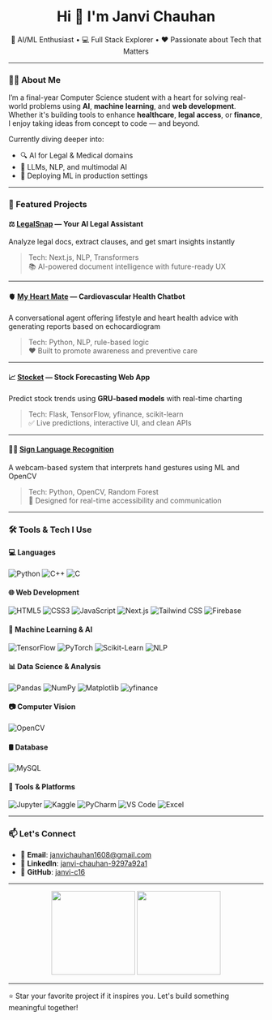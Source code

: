 <h1 align="center">Hi 👋 I'm Janvi Chauhan</h1>

<p align="center">
🧠 AI/ML Enthusiast • 💻 Full Stack Explorer • ❤️ Passionate about Tech that Matters  
</p>

---

### 👩‍💻 About Me

I’m a final-year Computer Science student with a heart for solving real-world problems using **AI**, **machine learning**, and **web development**. Whether it's building tools to enhance **healthcare**, **legal access**, or **finance**, I enjoy taking ideas from concept to code — and beyond.

Currently diving deeper into:
- 🔍 AI for Legal & Medical domains  
- 🔗 LLMs, NLP, and multimodal AI  
- 🚀 Deploying ML in production settings  

---

### 🚀 Featured Projects

#### ⚖️ [LegalSnap](https://github.com/janvi-c16/legalsnap) — Your AI Legal Assistant  
Analyze legal docs, extract clauses, and get smart insights instantly  
> Tech: Next.js, NLP, Transformers  
> 📚 AI-powered document intelligence with future-ready UX

---

#### 🫀 [My Heart Mate](https://github.com/janvi-c16/my-heart-mate) — Cardiovascular Health Chatbot  
A conversational agent offering lifestyle and heart health advice with generating reports based on echocardiogram
> Tech: Python, NLP, rule-based logic  
> ❤️ Built to promote awareness and preventive care

---

#### 📈 [Stocket](https://github.com/janvi-c16/StockIt) — Stock Forecasting Web App  
Predict stock trends using **GRU-based models** with real-time charting  
> Tech: Flask, TensorFlow, yfinance, scikit-learn  
> ✅ Live predictions, interactive UI, and clean APIs

---

#### 🧏‍♀️ [Sign Language Recognition](https://github.com/janvi-c16/sign_language)  
A webcam-based system that interprets hand gestures using ML and OpenCV  
> Tech: Python, OpenCV, Random Forest  
> 🎯 Designed for real-time accessibility and communication

---

### 🛠️ Tools & Tech I Use

#### 💻 Languages  
![Python](https://img.shields.io/badge/Python-blue?logo=python)
![C++](https://img.shields.io/badge/C++-00599C?logo=c%2B%2B)
![C](https://img.shields.io/badge/C-00599C?logo=c)

#### 🌐 Web Development  
![HTML5](https://img.shields.io/badge/HTML5-E34F26?logo=html5&logoColor=white)
![CSS3](https://img.shields.io/badge/CSS3-1572B6?logo=css3)
![JavaScript](https://img.shields.io/badge/JavaScript-F7DF1E?logo=javascript&logoColor=black)
![Next.js](https://img.shields.io/badge/Next.js-black?logo=next.js)
![Tailwind CSS](https://img.shields.io/badge/Tailwind-06B6D4?logo=tailwindcss)
![Firebase](https://img.shields.io/badge/Firebase-FFCA28?logo=firebase)

#### 🤖 Machine Learning & AI  
![TensorFlow](https://img.shields.io/badge/TensorFlow-orange?logo=tensorflow)
![PyTorch](https://img.shields.io/badge/PyTorch-EE4C2C?logo=pytorch)
![Scikit-Learn](https://img.shields.io/badge/Scikit--Learn-F7931E?logo=scikit-learn)
![NLP](https://img.shields.io/badge/NLP-2C4E80?logo=openai&logoColor=white)

#### 📊 Data Science & Analysis  
![Pandas](https://img.shields.io/badge/Pandas-150458?logo=pandas)
![NumPy](https://img.shields.io/badge/NumPy-013243?logo=numpy)
![Matplotlib](https://img.shields.io/badge/Matplotlib-11557C?logo=matplotlib)
![yfinance](https://img.shields.io/badge/yfinance-003B71?style=flat&logo=moneygram&logoColor=white)

#### 📷 Computer Vision  
![OpenCV](https://img.shields.io/badge/OpenCV-lightblue?logo=opencv)

#### 🛢️ Database  
![MySQL](https://img.shields.io/badge/MySQL-4479A1?logo=mysql)

#### 🧰 Tools & Platforms  
![Jupyter](https://img.shields.io/badge/Jupyter-F37626?logo=jupyter)
![Kaggle](https://img.shields.io/badge/Kaggle-20BEFF?logo=kaggle)
![PyCharm](https://img.shields.io/badge/PyCharm-000000?logo=pycharm)
![VS Code](https://img.shields.io/badge/VS%20Code-007ACC?logo=visual-studio-code)
![Excel](https://img.shields.io/badge/Excel-217346?logo=microsoft-excel)

---

### 📫 Let's Connect

- 📩 **Email**: janvichauhan1608@gmail.com  
- 💼 **LinkedIn**: [janvi-chauhan-9297a92a1](https://www.linkedin.com/in/janvi-chauhan-9297a92a1)  
- 🔗 **GitHub**: [janvi-c16](https://github.com/janvi-c16)

---

<p align="center">
  <img src="https://github-readme-stats.vercel.app/api?username=janvi-c16&show_icons=true&theme=radical" height="165" />
  <img src="https://github-readme-stats.vercel.app/api/top-langs/?username=janvi-c16&layout=compact&theme=radical" height="165" />
</p>

---

⭐ Star your favorite project if it inspires you. Let's build something meaningful together!

